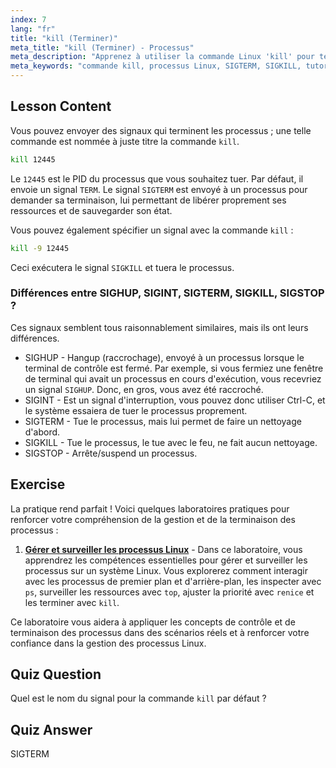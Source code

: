 ```yaml
---
index: 7
lang: "fr"
title: "kill (Terminer)"
meta_title: "kill (Terminer) - Processus"
meta_description: "Apprenez à utiliser la commande Linux 'kill' pour terminer les processus. Comprenez SIGTERM, SIGKILL et d'autres signaux pour la gestion des processus. Commencez à apprendre maintenant !"
meta_keywords: "commande kill, processus Linux, SIGTERM, SIGKILL, tutoriel Linux, débutant, gestion des processus, guide Linux"
---
```


## Lesson Content

Vous pouvez envoyer des signaux qui terminent les processus ; une telle commande est nommée à juste titre la commande `kill`.

```bash
kill 12445
```

Le `12445` est le PID du processus que vous souhaitez tuer. Par défaut, il envoie un signal `TERM`. Le signal `SIGTERM` est envoyé à un processus pour demander sa terminaison, lui permettant de libérer proprement ses ressources et de sauvegarder son état.

Vous pouvez également spécifier un signal avec la commande `kill` :

```bash
kill -9 12445
```

Ceci exécutera le signal `SIGKILL` et tuera le processus.

### Différences entre SIGHUP, SIGINT, SIGTERM, SIGKILL, SIGSTOP ?

Ces signaux semblent tous raisonnablement similaires, mais ils ont leurs différences.

- SIGHUP - Hangup (raccrochage), envoyé à un processus lorsque le terminal de contrôle est fermé. Par exemple, si vous fermiez une fenêtre de terminal qui avait un processus en cours d'exécution, vous recevriez un signal `SIGHUP`. Donc, en gros, vous avez été raccroché.
- SIGINT - Est un signal d'interruption, vous pouvez donc utiliser Ctrl-C, et le système essaiera de tuer le processus proprement.
- SIGTERM - Tue le processus, mais lui permet de faire un nettoyage d'abord.
- SIGKILL - Tue le processus, le tue avec le feu, ne fait aucun nettoyage.
- SIGSTOP - Arrête/suspend un processus.

## Exercise

La pratique rend parfait ! Voici quelques laboratoires pratiques pour renforcer votre compréhension de la gestion et de la terminaison des processus :

1. **[Gérer et surveiller les processus Linux](https://labex.io/fr/labs/comptia-manage-and-monitor-linux-processes-590864)** - Dans ce laboratoire, vous apprendrez les compétences essentielles pour gérer et surveiller les processus sur un système Linux. Vous explorerez comment interagir avec les processus de premier plan et d'arrière-plan, les inspecter avec `ps`, surveiller les ressources avec `top`, ajuster la priorité avec `renice` et les terminer avec `kill`.

Ce laboratoire vous aidera à appliquer les concepts de contrôle et de terminaison des processus dans des scénarios réels et à renforcer votre confiance dans la gestion des processus Linux.

## Quiz Question

Quel est le nom du signal pour la commande `kill` par défaut ?

## Quiz Answer

SIGTERM
